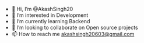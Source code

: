 - 👋 Hi, I’m @AkashSingh20
- 👀 I’m interested in Development
- 🌱 I’m currently learning Backend
- 💞️ I’m looking to collaborate on Open source projects
- 📫 How to reach me akashsingh20603@gmail.com

<!---
AkashSingh20/AkashSingh20 is a ✨ special ✨ repository because its `README.md` (this file) appears on your GitHub profile.
You can click the Preview link to take a look at your changes.
--->
